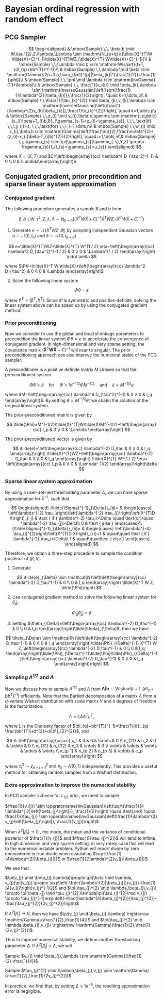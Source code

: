 # Bayesian ordinal regression with random effect 

## PCG Sampler

$$
\begin{aligned}
& \mbox{Sample} \,\, \beta,b \mid W,\tau^{2},Z,\lambda,\Lambda  \sim \mathrm{N_{p+q}}((\tilde{X}^{T}W \tilde{X}+C)^{-1}\tilde{X}^{T}WZ,(\tilde{X}^{T} W\tilde{X}+C)^{-1})\\
& \mbox{Sample} \,\,\Lambda \mid b \sim \mathrm{Wishart}(t+1,(dI_{q}+bb^{T})^{-1})\\
& \mbox{Sample} \,\,\lambda \mid \beta \sim \mathrm{Gamma}(2p+0.5,\sum_{k=1}^{p}|\beta_{k}|^{\frac{1}{2}}+\frac{1}{\phi})\\
& \mbox{Sample} \,\, \phi \mid \lambda \sim \mathrm{InvGamma}(1,1+\lambda)\\
& \mbox{Sample} \,\, \frac{1}{v_{k}} \mid \beta_{k},\lambda  \sim \mathrm{InverseGaussian}\left(\sqrt{\frac{1}{4\lambda^{2}|\beta_{k}|}},\frac{1}{2}\right), \quad k=1,\dots,p\\
& \mbox{Sample} \,\,\frac{1}{\tau_{k}^{2}} \mid \beta_{k},v_{k},\lambda \sim  \mathrm{InverseGaussian}\left(\frac{1}{\lambda^{2}v_{k}|\beta_{k}|},\frac{1}{v_{k}^{2}}\right), \quad k=1,\dots,p\\
& \mbox{Sample} \,\,z_{i} \mid  y_{i},\beta,b,\gamma  \sim \mathrm{Logistic}(x_{i}\beta+T_{i}b,1)1_{\gamma_{s-1}<z_{i}<\gamma_{s}}, \,\,\, \text{if} \,\,\,y_{i}=s, \,\,\,\text{for} \,\,\,  i=1,\dots,n\\
& \mbox{Sample} \,\,w_{i} \mid z_{i},\beta,b \sim \mathrm{Gamma}\left(\frac{\nu}{2},\frac{\nu\eta^{2}+(z_{i}-x_{i}\beta-T_{i}b)^{2}}{2}\right), \quad i=1,\dots,n\\& \mbox{Sample} \,\, \gamma_{s} \sim \pi(\gamma_{s}|\gamma_{-s},Y,Z) \propto 
f(\gamma_{s})1_{l_{s}<\gamma_{s}<u_{s}}
\end{aligned}
$$

where  $\tilde{X}= (X,T)$ and $C=\left(\begin{array}{cc} \lambda^4 D_{\tau^2}^{-1} & 0 \\ 0 & \Lambda\end{array}\right)$

##  Conjugated gradient, prior precondition and sparse linear system approximation

### Conjugated gradient

The following procedure generates a sample $\beta$ and $b$  from

$$
\beta,b \mid W,\tau^{2},Z,\lambda,\Lambda  \sim \mathrm{N_{p+q}}((\tilde{X}^{T}W \tilde{X}+C)^{-1}\tilde{X}^{T}WZ,(\tilde{X}^{T} W\tilde{X}+C)^{-1})
$$

1. Generate $e \sim \mathcal{N}\left(\tilde{X}^{T} W Z, \Phi\right)$ by sampling independent Gaussian vectors $\eta \sim \mathcal{N}\left(0, I_{n}\right)$  and $\delta \sim \mathcal{N}\left(0, I_{p+q}\right)$

   

$$
e=\tilde{X}^{T}WZ+\tilde{X}^{T} W^{1 / 2} \eta+\left(\begin{array}{cc}
\lambda^2 D_{\tau^2}^{-1 / 2} & 0 \\
0 & \Lambda^{1 / 2}
\end{array}\right) \odot \delta
$$



where $\Phi=\tilde{X}^T W \tilde{X}+\left(\begin{array}{cc}
\lambda^2 D_{\tau^2} & 0 \\
0 & \Lambda
\end{array}\right)$



2. Solve the following linear system

   

$$
\Phi \theta =e
$$



where $\theta^{T}=(\beta^{T},b^{T})$.  Since $\Phi$ is symmetric and positive-definite, solving the linear system above can be speed up by using the conjugated gradient method.


 ### Prior preconditioning 

Now we consider to use the global and local shrinkage parameters to precondition the linear system $\Phi \theta =e$ to accelerate the  convergence of conjugated gradient. In high-dimensional and very sparse setting,  the covariance matrix $(\boldsymbol{\tilde{X}}^{T} \boldsymbol{W}\boldsymbol{\tilde{X}}+C)^{-1}$ will near to singular. The prior preconditioning approach can also improve the numerical stable of the PCG sampler.

A preconditioner is a positive definite matrix $M$ chosen so that the preconditioned system

$$
\tilde{\Phi} \tilde{\theta}=\tilde{e} \quad \text{for} \quad \tilde{\Phi}=M^{-1 / 2}\Phi M^{-1 / 2} \quad \text{and} \quad \tilde{e}=M^{-1 / 2} e
$$

where $M=\left(\begin{array}{cc}
\lambda^4 D_{\tau^2}^{-1} & 0 \\
0 & I_q
\end{array}\right)$. By setting $\theta=M^{-1/2}\tilde{\theta}$,  we obatin the solution of the original linear system.	

The prior-preconditioned matrix is given by

$$
\tilde{\Phi}=M^{-1/2}\tilde{X}^{T}W\tilde{X}M^{-1/2}+\left(\begin{array}{cc}
I_p & 0 \\
0 & \Lambda
\end{array}\right)
$$

The prior-preconditioned vector is given by

$$
\tilde{e}=\left(\begin{array}{cc}
\lambda^{-2} D_\tau & 0 \\
0 & I_q
\end{array}\right) \tilde{X}^{T}WZ+\left(\begin{array}{cc}
\lambda^{-2} D_\tau & 0 \\
0 & I_q
\end{array}\right) \tilde{X}^{T} W^{1 / 2} \eta+ \left(\begin{array}{cc}
I_p & 0 \\
0 & \Lambda^ {1/2}
\end{array}\right)\delta
$$

### Sparse linear system approximation

By using a user-deﬁned thresholding parameter $\Delta$, we can have sparse approximation for $\tilde{\Sigma}^{-1}$, such that


$$
\begin{aligned}
{\tilde{\Sigma}^{-1}_{\Delta}}_{ij}= &
\begin{cases} 
\left(\lambda^{-2} \tau_i\right)\left(\lambda^{-2} \tau_{j}\right)\left(X^{T}D X\right)_{i j} & \text { if }  \lambda^{-2} \tau_i>\Delta \quad \text{or}\quad \lambda^{-2} \tau_{j}>\Delta\\ 
0 & \text { else } 
\end{cases}\\
{\tilde{\Sigma}^{-1}_{\Delta}}_{ii}= &
\begin{cases} 
\left(\lambda^{-4} \tau_{i}^{2}\right)\left(X^{T}D X\right)_{i i}+1 & \quad\quad \text { if }  \lambda^{-2} \tau_i>\Delta\\
1 & \quad\quad\text { else } 
\end{cases}
\end{aligned}
$$

Therefore, we obtain a three-step procedure to sample the condition posterior of $(\beta,b)$.



1. Generate 

$$
\tilde{e}_{\Delta} \sim \mathcal{N}\left(\left(\begin{array}{cc}
\lambda^{-2} D_\tau^{-1} & 0 \\
0 & I_q
\end{array}\right) \tilde{X}^T W Z, \tilde{\Phi}\right)
$$




2. Use conjugated gradient method to solve the following linear system for $\bar{\theta}_{\Delta}$:

   

$$
\tilde{\Phi}_{\Delta}\tilde{\theta}_{\Delta}=\tilde{e}
$$



3. Setting $\theta_{\Delta}=\left(\begin{array}{cc}
   \lambda^{-2} D_\tau^{-1} & 0 \\
   0 & I_q
   \end{array}\right)\tilde{\theta}_{\Delta}$,  then we have

   

$$
\theta_{\Delta} \sim \mathcal{N}\left(\left(\begin{array}{cc}
\lambda^{-2} D_\tau^{-1} & 0 \\
0 & I_q
\end{array}\right)\tilde{\Phi}_{\Delta}^{-1} X^{T} W Z, \left(\begin{array}{cc}
\lambda^{-2} D_\tau^{-1} & 0 \\
0 & I_q
\end{array}\right)\tilde{\Phi}_{\Delta}^{-1}\tilde{\Phi}\tilde{\Phi}_{\Delta}^{-1}\left(\begin{array}{cc}
\lambda^{-2} D_\tau^{-1} & 0 \\
0 & I_q
\end{array}\right)\right)
$$



### Sampling $\Lambda^{1/2}$ and $\Lambda$

Now we discuss how to sample $\Lambda^{1/2}$ and $\Lambda$ from $\boldsymbol{\Lambda}|\boldsymbol{b} \sim \mathrm{Wishart}(t+1,(dI_{q}+bb^{T})^{-1})$  efficiently. Note that the Bartlett decomposition of a matrix $\Lambda$ from a $q$-variate Wishart distribution with scale matrix $V$ and $n$ degrees of freedom is the factorization:

$$
\Lambda=LAA^{T}L^{T},
$$

where $L$ is the Cholesky factor of $(dI_{q}+bb^{T})^{-1}=\frac{1}{d}I_{q}-\frac{bb^{T}}{d^{2}+d\|b\|_{2}^{2}}$, and


$$
A=\left(\begin{array}{ccccc}
c_1 & 0 & 0 & \cdots & 0 \\
n_{21} & c_2 & 0 & \cdots & 0 \\
n_{31} & n_{32} & c_3 & \cdots & 0 \\
\vdots & \vdots & \vdots & \ddots & \vdots \\
n_{p 1} & n_{p 2} & n_{p 3} & \cdots & c_p
\end{array}\right)
$$



where  $c_i^2 \sim \chi_{n-i+1}^2 \text { and } n_{i j} \sim N(0,1)$ independently. This provides a useful method for obtaining random samples from a Wishart distribution.



### Extra approximation to improve the numerical stability 

In PCG sampler scheme for $L_{1/2}$ prior, we need to sample 



$\frac{1}{v_{j}} \sim \operatorname{InvGaussian}\left(\sqrt{\frac{1}{4 \lambda^{ 2}\left|\beta_{j}\right|}}, \frac{1}{2}\right) \quad \text{and}  \quad \frac{1}{\tau_{j}} \sim \operatorname{InvGaussian}\left(\frac{1}{\lambda^{2} v_{j}\left|\beta_{j}\right|}, \frac{1}{v_{j}}\right)$



When $\lambda^{2}|\beta_{j}| \rightarrow 0$ ,  the mode, the mean and the variance of conditional posterior of $\frac{1}{v_{j}}$ and $\frac{1}{\tau_{j}^{2}}$ will tend to infinte. In high dimension and very sparse setting, in very rarely case this will lead to the numerical instable problem. Python will report divide by zero encountered in true divide when evaulating $\sqrt{\frac{1}{4\lambda^{2}|\beta_{j}|}}$ or $\frac{1}{{\lambda}^{2}v_{j}|\beta_{j}|}$. 



We see that 

$\pi(v_{j} \mid \beta_{j},\lambda)\propto \pi(\beta \mid \lambda, v_{j})\pi(v_{j}) \propto \exp\left(-\frac{\lambda^{2}|\beta_{j}|}{v_{j}}-\frac{1}{4}v_{j}\right)v_{j}^{-1/2}$ and $\pi(\tau_{j}^{2} \mid \lambda,\beta_{j},v_{j}) \propto \pi(\beta_{j} \mid \tau_{j}^{2},\lambda)\pi(\tau_{j}^{2}\mid v_{j}) \propto \tau_{j}^{-1}\exp \left(-\frac{\lambda^{4}\beta_{j}^{2}}{\tau_{j}^{2}}-\frac{\tau_{j}^{2}}{2v_{j}^{2}}\right)$



If $\lambda^{2}|\beta_{j}| \rightarrow 0$,  then we have $\pi(v_{j} \mid \beta_{j},\lambda) \rightarrow \mathrm{Gamma}(\frac{1}{2},\frac{1}{4})$ and $\pi(\tau_{j}^{2} \mid \lambda,\beta_{j},v_{j}) \rightarrow \mathrm{Gamma}(\frac{1}{2},\frac{1}{2v_{j}^{2}})$. 

Thus to improve numerical stability,  we define another thresholding parameter $\Delta$.  If $\lambda^{2}|\beta_{j}|<\Delta$,  we will 

Sample  $v_{j} \mid \beta_{j},\lambda \sim \mathrm{Gamma}(\frac{1}{2},\frac{1}{4})$ 

Sample $\tau_{j}^{2} \mid \lambda,\beta_{j},v_{j} \sim \mathrm{Gamma}(\frac{1}{2},\frac{1}{2v_{j}^{2}})$

In practice, we find that, by setting $\Delta \leq 1e^{-5}$,  the resulting approximation error is negligible.
